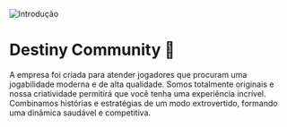 ![Introdução](https://user-images.githubusercontent.com/41705596/190509360-b6d1849f-9e3a-483b-946c-ee763114ccfb.png)

# Destiny Community 🤪
A empresa foi criada para atender jogadores que procuram uma jogabilidade moderna e de alta qualidade. Somos totalmente originais e nossa criatividade permitirá que você tenha uma experiência incrível. Combinamos histórias e estratégias de um modo extrovertido, formando uma dinâmica saudável e competitiva.
